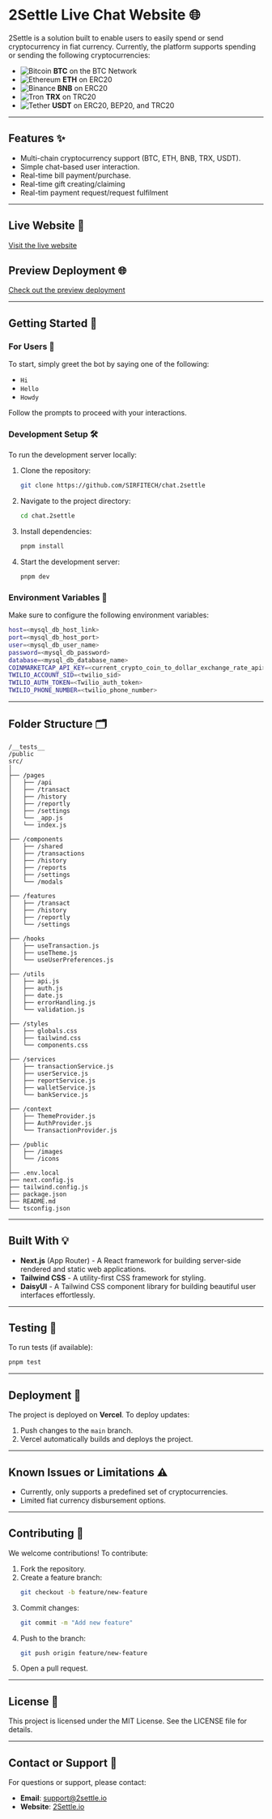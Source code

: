 # 2Settle Live Chat Website 🌐

2Settle is a solution built to enable users to easily spend or send cryptocurrency in fiat currency. Currently, the platform supports spending or sending the following cryptocurrencies:

- ![Bitcoin](https://img.icons8.com/color/20/000000/bitcoin--v1.png) **BTC** on the BTC Network
- ![Ethereum](https://img.icons8.com/color/20/000000/ethereum.png) **ETH** on ERC20
- ![Binance](https://img.icons8.com/?size=20&id=7ILoITdFEW19&format=png&color=000000) **BNB** on ERC20
- ![Tron](https://img.icons8.com/?size=20&id=7NCvsu15urpd&format=png&color=000000) **TRX** on TRC20
- ![Tether](https://img.icons8.com/color/20/000000/tether.png) **USDT** on ERC20, BEP20, and TRC20

---

## Features ✨
- Multi-chain cryptocurrency support (BTC, ETH, BNB, TRX, USDT).
- Simple chat-based user interaction.
- Real-time bill payment/purchase.
- Real-time gift creating/claiming
- Real-tim payment request/request fulfilment

---

## Live Website 🔗
[Visit the live website](https://spend.2settle.io/)

## Preview Deployment 🌐
[Check out the preview deployment](https://chat-2settle.vercel.app/)

---

## Getting Started 🚦

### For Users 💬
To start, simply greet the bot by saying one of the following:
- `Hi`
- `Hello`
- `Howdy`

Follow the prompts to proceed with your interactions.

### Development Setup 🛠️

To run the development server locally:

1. Clone the repository:
   ```bash
   git clone https://github.com/SIRFITECH/chat.2settle 
   ```

2. Navigate to the project directory:
   ```bash
   cd chat.2settle
   ```

3. Install dependencies:
   ```bash
   pnpm install
   ```

4. Start the development server:
   ```bash
   pnpm dev
   ```

### Environment Variables 🔐
Make sure to configure the following environment variables:
   ```bash
   host=<mysql_db_host_link>
   port=<mysql_db_host_port>
   user=<mysql_db_user_name>
   password=<mysql_db_password>
   database=<mysql_db_database_name>
   COINMARKETCAP_API_KEY=<current_crypto_coin_to_dollar_exchange_rate_api>
   TWILIO_ACCOUNT_SID=<twilio_sid>
   TWILIO_AUTH_TOKEN=<Twilio_auth_token>
   TWILIO_PHONE_NUMBER=<twilio_phone_number>
   ```

---

## Folder Structure 🗂️
```plaintext
/__tests__
/public      
src/
│
├── /pages
│   ├── /api
│   ├── /transact
│   ├── /history
│   ├── /reportly
│   ├── /settings
│   └── _app.js
│   └── index.js
│
├── /components
│   ├── /shared
│   ├── /transactions
│   ├── /history
│   ├── /reports
│   ├── /settings
│   └── /modals
│
├── /features
│   ├── /transact
│   ├── /history
│   ├── /reportly
│   └── /settings
│
├── /hooks
│   ├── useTransaction.js
│   ├── useTheme.js
│   └── useUserPreferences.js
│
├── /utils
│   ├── api.js
│   ├── auth.js
│   ├── date.js
│   ├── errorHandling.js
│   └── validation.js
│
├── /styles
│   ├── globals.css
│   ├── tailwind.css
│   └── components.css
│
├── /services
│   ├── transactionService.js
│   ├── userService.js
│   ├── reportService.js
│   ├── walletService.js
│   └── bankService.js
│
├── /context
│   ├── ThemeProvider.js
│   ├── AuthProvider.js
│   └── TransactionProvider.js
│
├── /public
│   ├── /images
│   └── /icons
│
├── .env.local
├── next.config.js
├── tailwind.config.js
├── package.json
├── README.md
└── tsconfig.json 

```

---

## Built With 💡

- **Next.js** (App Router) - A React framework for building server-side rendered and static web applications.
- **Tailwind CSS** - A utility-first CSS framework for styling.
- **DaisyUI** - A Tailwind CSS component library for building beautiful user interfaces effortlessly.

---

## Testing 🧪
To run tests (if available):
```bash
pnpm test
```

---

## Deployment 🚀
The project is deployed on **Vercel**. To deploy updates:
1. Push changes to the `main` branch.
2. Vercel automatically builds and deploys the project.

---

## Known Issues or Limitations ⚠️
- Currently, only supports a predefined set of cryptocurrencies.
- Limited fiat currency disbursement options.

---

## Contributing 🤝
We welcome contributions! To contribute:
1. Fork the repository.
2. Create a feature branch:
   ```bash
   git checkout -b feature/new-feature
   ```
3. Commit changes:
   ```bash
   git commit -m "Add new feature"
   ```
4. Push to the branch:
   ```bash
   git push origin feature/new-feature
   ```
5. Open a pull request.

---

## License 📜
This project is licensed under the MIT License. See the LICENSE file for details.

---

## Contact or Support 📧
For questions or support, please contact:
- **Email**: support@2settle.io
- **Website**: [2Settle.io](https://spend.2settle.io/)
